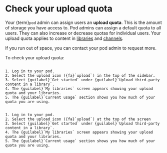 # Check your upload quota

Your {term}`pod` admin can assign users an __upload quota__. This is the amount of storage you have access to. Pod admins can assign a default quota to all users. They can also increase or decrease quotas for individual users. Your upload quota applies to content in [libraries](../libraries/index.md) and [channels](../channels/index.md).

If you run out of space, you can contact your pod admin to request more.

To check your upload quota:

```{tabbed} Desktop

1. Log in to your pod.
2. Select the upload icon ({fa}`upload`) in the top of the sidebar.
3. Select {guilabel}`Get started` under {guilabel}`Upload third-party content in a library`.
4. The {guilabel}`My libraries` screen appears showing your upload quota and your libraries.
5. The {guilabel}`Current usage` section shows you how much of your quota you are using.

```

```{tabbed} Mobile

1. Log in to your pod.
2. Select the upload icon ({fa}`upload`) at the top of the screen
3. Select {guilabel}`Get started` under {guilabel}`Upload third-party content in a library`.
4. The {guilabel}`My libraries` screen appears showing your upload quota and your libraries.
5. The {guilabel}`Current usage` section shows you how much of your quota you are using.

```
